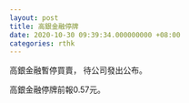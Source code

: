 ```yaml
---
layout: post
title: 高銀金融停牌
date: 2020-10-30 09:39:34.000000000 +08:00
categories: rthk
---
```


高銀金融暫停買賣， 待公司發出公布。

高銀金融停牌前報0.57元。

